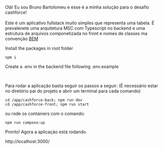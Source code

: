 Olá! Eu sou Bruno Bartolomeu e esse é a minha solução para o desafio cashforce!
<br/>
<br/>
Este é um aplicativo fullstack muito simples que representa uma tabela.
É prevalenete uma arquitetura MSC com Typescript no backend e uma estrutura de arquivos componetizada no front e nomes de classes ma convenção [BEM](http://getbem.com/naming/)

Install the packages in root folder

```
npm i 
```

Create a .env in the backend file following .env.example

</br>

Para rodar a aplicação basta seguir os passos a seguir: (É necessário estar no diretório pai do projeto e abrir um terminal para cada comando)


```
cd /app/cashforce-back; npm run dev
cd /app/cashforce-front; npm run start

```

ou rode os containers com o comando:

```
npm run compose:up
```

Pronto! Agora a aplicação está rodando.

http://localhost:3000/
